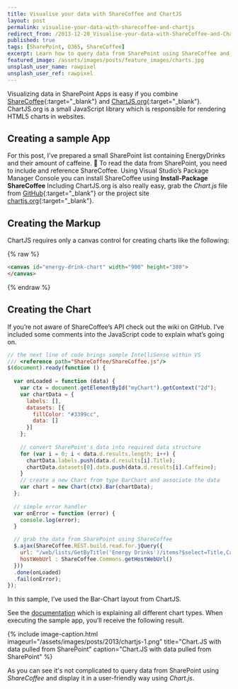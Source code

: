 ```yaml
---
title: Visualise your data with ShareCoffee and ChartJS
layout: post
permalink: visualise-your-data-with-sharecoffee-and-chartjs
redirect_from: /2013-12-20_Visualise-your-data-with-ShareCoffee-and-ChartJS-7f306381f39e
published: true
tags: [SharePoint, O365, ShareCoffee]
excerpt: Learn how to query data from SharePoint using ShareCoffee and visualize it with the open-source library Chart.js.
featured_image: /assets/images/posts/feature_images/charts.jpg
unsplash_user_name: rawpixel
unsplash_user_ref: rawpixel
---
```


Visualizing data in SharePoint Apps is easy if you combine [ShareCoffee](https://github.com/ThorstenHans/ShareCoffee){:target="_blank"} and [ChartJS.org](http://www.chartjs.org/){:target="_blank"}. ChartJS.org is a small JavaScript library which is responsible for rendering HTML5 charts in websites.

## Creating a sample App

For this post, I’ve prepared a small SharePoint list containing EnergyDrinks and their amount of caffeine. 🙂 To read the data from SharePoint, you need to include and reference ShareCoffee. Using Visual Studio’s Package Manager Console you can install ShareCoffee using **Install-Package ShareCoffee** Including ChartJS.org is also really easy, grab the *Chart.js* file from [GitHub](https://github.com/davidaparicio/chartjs){:target="_blank"} or the project site [chartjs.org](http://www.chartjs.org/){:target="_blank"}. 

## Creating the Markup

ChartJS requires only a canvas control for creating charts like the following:

{% raw %}
```html
<canvas id="energy-drink-chart" width="900" height="380">
</canvas>

```
{% endraw %}

## Creating the Chart

If you’re not aware of ShareCoffee’s API check out the wiki on GitHub. I’ve included some comments into the JavaScript code to explain what’s going on.

```javascript
// the next line of code brings somple IntelliSense within VS
/// <reference path="ShareCoffee/ShareCoffee.js"/>
$(document).ready(function () {
  
  var onLoaded = function (data) {
    var ctx = document.getElementById("myChart").getContext("2d");
    var chartData = {
      labels: [],
      datasets: [{
        fillColor: "#3399cc",
        data: []
      }]
    };
  
    // convert SharePoint's data into required data structure
    for (var i = 0; i < data.d.results.length; i++) {
      chartData.labels.push(data.d.results[i].Title);
      chartData.datasets[0].data.push(data.d.results[i].Caffeine);
    }
    // create a new Chart from type BarChart and associate the data
    var chart = new Chart(ctx).Bar(chartData);
  };
  
  // simple error handler
  var onError = function (error) {
    console.log(error);
  }

  // grab the data from SharePoint using ShareCoffee
  $.ajax(ShareCoffee.REST.build.read.for.jQuery({
    url: "/web/lists/GetByTitle('Energy Drinks')/items?$select=Title,Caffeine",
    hostWebUrl : ShareCoffee.Commons.getHostWebUrl()
  }))
  .done(onLoaded)
  .fail(onError);
});

```

In this sample, I’ve used the Bar-Chart layout from ChartJS.

See the [documentation](http://www.chartjs.org/docs/) which is explaining all different chart types. When executing the sample app, you’ll receive the following result.

{% include image-caption.html imageurl="/assets/images/posts/2013/chartjs-1.png"
title="Chart.JS with data pulled from SharePoint" caption="Chart.JS with data pulled from SharePoint" %}

As you can see it's not complicated to query data from SharePoint using *ShareCoffee* and display it in a user-friendly way using *Chart.js*.

